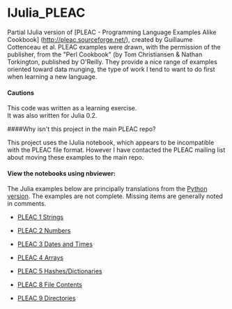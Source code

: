 IJulia_PLEAC
============

Partial IJulia version of [PLEAC - Programming Language Examples Alike Cookbook] (http://pleac.sourceforge.net/), created by Guillaume Cottenceau et al.
PLEAC examples were drawn, with the permission of the publisher, from the "Perl Cookbook" (by Tom Christiansen & Nathan Torkington, published by O'Reilly.
They provide a nice range of examples oriented toward data munging, 
the type of work I tend to want to do first when learning a new language.

#### Cautions
This code was written as a learning exercise.  
It was also written for Julia 0.2.


####Why isn't this project in the main PLEAC repo?

  This project uses the IJulia notebook, which appears to be incompatible with the PLEAC file format. 
  However I have contacted the PLEAC mailing list about moving these examples to the main repo.


#### View the notebooks using nbviewer:
The Julia examples below are principally translations from the [Python version](http://pleac.sourceforge.net/pleac_python).
The examples are not complete. Missing items are generally noted in comments.

*  [PLEAC 1 Strings](http://nbviewer.ipython.org/urls/raw.github.com/catawbasam/IJulia_PLEAC/master/1_pleac_string.ipynb)

*  [PLEAC 2 Numbers](http://nbviewer.ipython.org/urls/raw.github.com/catawbasam/IJulia_PLEAC/master/2_pleac_numbers.ipynb)

*  [PLEAC 3 Dates and Times](http://nbviewer.ipython.org/urls/raw.github.com/catawbasam/IJulia_PLEAC/master/3_pleac_datetime-calendar.ipynb)

*  [PLEAC 4 Arrays](http://nbviewer.ipython.org/urls/raw.github.com/catawbasam/IJulia_PLEAC/master/4_pleac_arrays.ipynb)

*  [PLEAC 5 Hashes/Dictionaries](http://nbviewer.ipython.org/urls/raw.github.com/catawbasam/IJulia_PLEAC/master/5_pleac_dictionaries.ipynb)

*  [PLEAC 8 File Contents](http://nbviewer.ipython.org/urls/raw.github.com/catawbasam/IJulia_PLEAC/master/8_PLEAC_File_Contents.ipynb) 

*  [PLEAC 9 Directories](http://nbviewer.ipython.org/urls/raw.github.com/catawbasam/IJulia_PLEAC/master/9_pleac_directories.ipynb)




